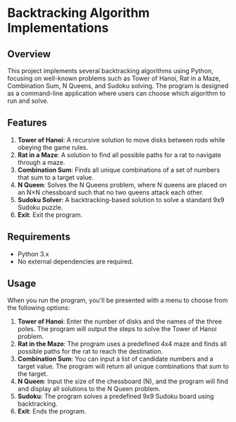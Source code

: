 # Backtracking Algorithm Implementations

## Overview

This project implements several backtracking algorithms using Python, focusing on well-known problems such as Tower of Hanoi, Rat in a Maze, Combination Sum, N Queens, and Sudoku solving. The program is designed as a command-line application where users can choose which algorithm to run and solve.

## Features

1. **Tower of Hanoi**: A recursive solution to move disks between rods while obeying the game rules.
2. **Rat in a Maze**: A solution to find all possible paths for a rat to navigate through a maze.
3. **Combination Sum**: Finds all unique combinations of a set of numbers that sum to a target value.
4. **N Queen**: Solves the N Queens problem, where N queens are placed on an N×N chessboard such that no two queens attack each other.
5. **Sudoku Solver**: A backtracking-based solution to solve a standard 9x9 Sudoku puzzle.
6. **Exit**: Exit the program.

## Requirements

- Python 3.x
- No external dependencies are required.

## Usage

When you run the program, you'll be presented with a menu to choose from the following options:

1. **Tower of Hanoi**: Enter the number of disks and the names of the three poles. The program will output the steps to solve the Tower of Hanoi problem.
2. **Rat in the Maze**: The program uses a predefined 4x4 maze and finds all possible paths for the rat to reach the destination.
3. **Combination Sum**: You can input a list of candidate numbers and a target value. The program will return all unique combinations that sum to the target.
4. **N Queen**: Input the size of the chessboard (N), and the program will find and display all solutions to the N Queen problem.
5. **Sudoku**: The program solves a predefined 9x9 Sudoku board using backtracking.
6. **Exit**: Ends the program.

